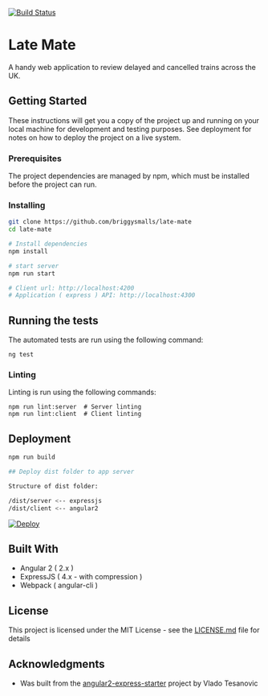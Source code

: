 [![Build Status](https://travis-ci.org/briggySmalls/late-train-mate.svg?branch=feature%2Fnational-rail-tests)](https://travis-ci.org/briggySmalls/late-train-mate)

# Late Mate

A handy web application to review delayed and cancelled trains across the UK.

## Getting Started

These instructions will get you a copy of the project up and running on your local machine for development and testing purposes. See deployment for notes on how to deploy the project on a live system.

### Prerequisites

The project dependencies are managed by npm, which must be installed before the project can run.

### Installing

```bash
git clone https://github.com/briggysmalls/late-mate
cd late-mate

# Install dependencies
npm install

# start server
npm run start

# Client url: http://localhost:4200
# Application ( express ) API: http://localhost:4300
```

## Running the tests

The automated tests are run using the following command:

```
ng test
```

### Linting

Linting is run using the following commands:

```
npm run lint:server  # Server linting
npm run lint:client  # Client linting
```

## Deployment

```bash
npm run build

## Deploy dist folder to app server

Structure of dist folder:

/dist/server <-- expressjs
/dist/client <-- angular2

```

[![Deploy](https://www.herokucdn.com/deploy/button.png)](https://heroku.com/deploy)

## Built With

- Angular 2 ( 2.x )
- ExpressJS ( 4.x - with compression )
- Webpack ( angular-cli )

## License

This project is licensed under the MIT License - see the [LICENSE.md](LICENSE.md) file for details

## Acknowledgments

* Was built from the [angular2-express-starter](https://github.com/vladotesanovic/angular2-express-starter) project by Vlado Tesanovic
